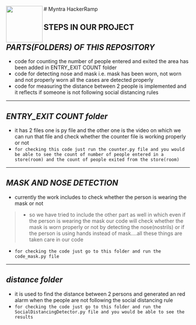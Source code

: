  <img align="left" width="100" height="100" src="imgres.html"> # Myntra HackerRamp
## **STEPS IN OUR PROJECT**
*PARTS(FOLDERS) OF THIS REPOSITORY*
---
* code for counting the number of people entered and exited the area has been added in ENTRY_EXIT COUNT folder
* code for detecting nose and mask i.e. mask has been worn, not worn and not properly worn all the cases are detected properly
* code for measuring the distance between 2 people is implemented and it reflects if someone is not following social distancing rules
---
## *ENTRY_EXIT COUNT folder*

* it has 2 files one is py file and the other one is the video on which we can run that file and check whether the counter file is working properly or not
* ``` for checking this code just run the counter.py file and you would be able to see the count of number of people entered in a store(room) and the count of people exited from the store(room) ```
---
## *MASK AND NOSE DETECTION*
* currently the work includes to check whether the person is wearing the mask or not
> * so we have tried to include the other part as well in which even if the person is wearing the mask our code will check whether the mask is worn properly or not by detecting the nose(nostrils) or if the person is using hands instead of mask....all these things are taken care in our code 
* ``` for checking the code just go to this folder and run the code_mask.py file ```
---
## *distance folder*
* it is used to find the distance between 2 persons and generated an red alarm when the people are not following the social distancing rule
* ``` for checking the code just go to this folder and run the SocialDistancingDetector.py file and you would be able to see the results ```

